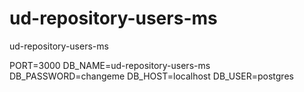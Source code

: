 # ud-repository-users-ms
ud-repository-users-ms

PORT=3000
DB_NAME=ud-repository-users-ms
DB_PASSWORD=changeme
DB_HOST=localhost
DB_USER=postgres